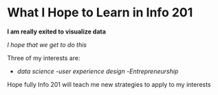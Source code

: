 # What I Hope to Learn in Info 201
**I am really exited to visualize data**

*I hope that we get to do this*

Three of my interests are:
- *data science*
-*user experience design*
-*Entrepreneurship*

Hope fully Info 201 will teach me new strategies to apply to my interests
